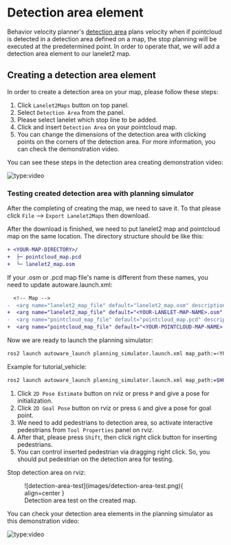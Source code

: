 # Detection area element

Behavior velocity planner's [detection area](https://autowarefoundation.github.io/autoware.universe/main/planning/behavior_velocity_detection_area_module/) plans velocity
when if pointcloud is detected in a detection area defined on a map, the stop planning will be executed at the predetermined point.
In order to operate that, we will add a detection area element to our lanelet2 map.

## Creating a detection area element

In order to create a detection area on your map, please follow these steps:

1. Click `Lanelet2Maps` button on top panel.
2. Select `Detection Area` from the panel.
3. Please select lanelet which stop line to be added.
4. Click and insert `Detection Area` on your pointcloud map.
5. You can change the dimensions of the detection area with clicking points on the corners of the detection area. For more information, you can check the demonstration video.

You can see these steps in the detection area creating demonstration video:

![type:video](https://youtube.com/embed/RUJvXok-ncQ)

### Testing created detection area with planning simulator

After the completing of creating the map, we need to save it.
To that please click `File` --> `Export Lanelet2Maps` then download.

After the download is finished,
we need to put lanelet2 map and pointcloud map on the same location.
The directory structure should be like this:

```diff
+ <YOUR-MAP-DIRECTORY>/
+  ├─ pointcloud_map.pcd
+  └─ lanelet2_map.osm
```

If your .osm or .pcd map file's name is different from these names,
you need to update autoware.launch.xml:

```diff
  <!-- Map -->
-  <arg name="lanelet2_map_file" default="lanelet2_map.osm" description="lanelet2 map file name"/>
+  <arg name="lanelet2_map_file" default="<YOUR-LANELET-MAP-NAME>.osm" description="lanelet2 map file name"/>
-  <arg name="pointcloud_map_file" default="pointcloud_map.pcd" description="pointcloud map file name"/>
+  <arg name="pointcloud_map_file" default="<YOUR-POINTCLOUD-MAP-NAME>.pcd" description="pointcloud map file name"/>
```

Now we are ready to launch the planning simulator:

```bash
ros2 launch autoware_launch planning_simulator.launch.xml map_path:=<YOUR-MAP-FOLDER-DIR> vehicle_model:=<YOUR-VEHICLE-MODEL> sensor_model:=<YOUR-SENSOR-KIT>
```

Example for tutorial_vehicle:

```bash
ros2 launch autoware_launch planning_simulator.launch.xml map_path:=$HOME/Files/autoware_map/tutorial_map/ vehicle_model:=tutorial_vehicle sensor_model:=tutorial_vehicle_sensor_kit vehicle_id:=tutorial_vehicle
```

1. Click `2D Pose Estimate` button on rviz or press `P` and give a pose for initialization.
2. Click `2D Goal Pose` button on rviz or press `G` and give a pose for goal point.
3. We need to add pedestrians to detection area, so activate interactive pedestrians from `Tool Properties` panel on rviz.
4. After that, please press `Shift`, then click right click button for inserting pedestrians.
5. You can control inserted pedestrian via dragging right click. So, you should put pedestrian on the detection area for testing.

Stop detection area on rviz:

<figure markdown>
  ![detection-area-test](images/detection-area-test.png){ align=center }
  <figcaption>
    Detection area test on the created map.
  </figcaption>
</figure>

You can check your detection area elements in the planning simulator as this demonstration video:

![type:video](https://youtube.com/embed/zjfPnRIz8Xk)
